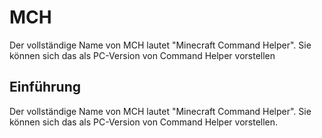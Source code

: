 # MCH
Der vollständige Name von MCH lautet "Minecraft Command Helper". Sie können sich das als PC-Version von Command Helper vorstellen
## Einführung
Der vollständige Name von MCH lautet "Minecraft Command Helper". Sie können sich das als PC-Version von Command Helper vorstellen.
